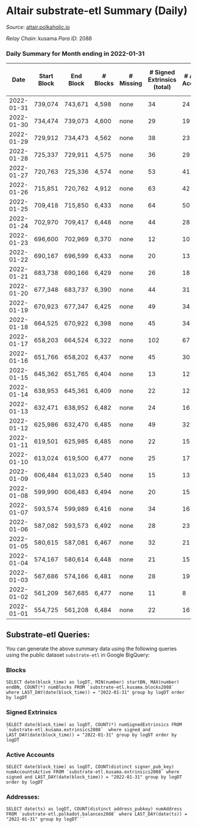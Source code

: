 # Altair substrate-etl Summary (Daily)

_Source_: [altair.polkaholic.io](https://altair.polkaholic.io)

*Relay Chain*: kusama
*Para ID*: 2088



### Daily Summary for Month ending in 2022-01-31


| Date | Start Block | End Block | # Blocks | # Missing | # Signed Extrinsics (total) | # Active Accounts | # Addresses with Balances | # Events | # Transfers | # XCM Transfers In | # XCM Transfers Out |
| ---- | ----------- | --------- | -------- | --------- | --------------------------- | ----------------- | ------------------------- | -------- | ----------- | ------------------ | ------------------- |
| 2022-01-31 | 739,074 | 743,671 | 4,598 | none  | 34 | 24 | 20,704 | 9,414 | 14 ($7,924,392.73) |   |   |
| 2022-01-30 | 734,474 | 739,073 | 4,600 | none  | 29 | 19 |  | 9,344 | 5 ($433.12) |   |   |
| 2022-01-29 | 729,912 | 734,473 | 4,562 | none  | 38 | 23 | 20,690 | 9,354 | 10 ($1,941.83) |   |   |
| 2022-01-28 | 725,337 | 729,911 | 4,575 | none  | 36 | 29 | 20,680 | 9,327 | 6 ($4,094.80) |   |   |
| 2022-01-27 | 720,763 | 725,336 | 4,574 | none  | 53 | 41 | 20,674 | 9,531 | 20 ($10,820.99) |   |   |
| 2022-01-26 | 715,851 | 720,762 | 4,912 | none  | 63 | 42 | 20,654 | 10,279 | 24 ($248,631.57) |   |   |
| 2022-01-25 | 709,418 | 715,850 | 6,433 | none  | 64 | 50 | 20,631 | 13,234 | 15 ($13,611.84) |   |   |
| 2022-01-24 | 702,970 | 709,417 | 6,448 | none  | 44 | 28 | 20,616 | 13,149 | 8 ($1,498.92) |   |   |
| 2022-01-23 | 696,600 | 702,969 | 6,370 | none  | 12 | 10 | 20,608 | 12,857 | 7 ($485.77) |   |   |
| 2022-01-22 | 690,167 | 696,599 | 6,433 | none  | 20 | 13 | 20,601 | 12,987 | 5 ($229.08) |   |   |
| 2022-01-21 | 683,738 | 690,166 | 6,429 | none  | 26 | 18 | 20,596 | 12,997 | 5 ($831.43) |   |   |
| 2022-01-20 | 677,348 | 683,737 | 6,390 | none  | 44 | 31 | 20,591 | 13,217 | 27 ($5,399.43) |   |   |
| 2022-01-19 | 670,923 | 677,347 | 6,425 | none  | 49 | 34 | 20,565 | 13,092 | 8 ($1,117.05) |   |   |
| 2022-01-18 | 664,525 | 670,922 | 6,398 | none  | 45 | 34 | 20,558 | 13,045 | 10 ($1,517.18) |   |   |
| 2022-01-17 | 658,203 | 664,524 | 6,322 | none  | 102 | 67 | 20,548 | 13,112 | 14 ($2,008.83) |   |   |
| 2022-01-16 | 651,766 | 658,202 | 6,437 | none  | 45 | 30 | 20,534 | 13,237 | 20 ($3,807.34) |   |   |
| 2022-01-15 | 645,362 | 651,765 | 6,404 | none  | 13 | 12 | 20,514 | 13,032 | 16 ($2,698.00) |   |   |
| 2022-01-14 | 638,953 | 645,361 | 6,409 | none  | 22 | 12 | 20,498 | 12,998 | 10 ($821.96) |   |   |
| 2022-01-13 | 632,471 | 638,952 | 6,482 | none  | 24 | 16 | 20,488 | 13,205 | 15 ($1,194.89) |   |   |
| 2022-01-12 | 625,986 | 632,470 | 6,485 | none  | 49 | 32 | 20,473 | 13,550 | 39 ($5,317.21) |   |   |
| 2022-01-11 | 619,501 | 625,985 | 6,485 | none  | 22 | 15 | 20,435 | 13,392 | 32 ($21,206.40) |   |   |
| 2022-01-10 | 613,024 | 619,500 | 6,477 | none  | 25 | 17 | 20,403 | 13,242 | 19 ($4,574.82) |   |   |
| 2022-01-09 | 606,484 | 613,023 | 6,540 | none  | 15 | 13 | 20,385 | 13,328 | 18 ($1,503.63) |   |   |
| 2022-01-08 | 599,990 | 606,483 | 6,494 | none  | 20 | 15 | 20,367 | 13,231 | 16 ($1,574.31) |   |   |
| 2022-01-07 | 593,574 | 599,989 | 6,416 | none  | 34 | 16 | 20,351 | 13,181 | 22 ($2,956.27) |   |   |
| 2022-01-06 | 587,082 | 593,573 | 6,492 | none  | 28 | 23 | 20,329 | 13,213 | 13 ($4,860.78) |   |   |
| 2022-01-05 | 580,615 | 587,081 | 6,467 | none  | 32 | 21 | 20,318 | 13,145 | 10 ($1,434.98) |   |   |
| 2022-01-04 | 574,167 | 580,614 | 6,448 | none  | 21 | 15 | 20,309 | 13,414 | 41 ($5,182.00) |   |   |
| 2022-01-03 | 567,686 | 574,166 | 6,481 | none  | 28 | 19 | 20,269 | 13,216 | 15 ($2,179.21) |   |   |
| 2022-01-02 | 561,209 | 567,685 | 6,477 | none  | 11 | 8 | 20,254 | 13,148 | 14 ($1,666.84) |   |   |
| 2022-01-01 | 554,725 | 561,208 | 6,484 | none  | 22 | 16 | 20,240 | 13,208 | 15 ($8,717.99) |   |   |

## Substrate-etl Queries:
You can generate the above summary data using the following queries using the public dataset `substrate-etl` in Google BigQuery:


### Blocks
```
SELECT date(block_time) as logDT, MIN(number) startBN, MAX(number) endBN, COUNT(*) numBlocks FROM `substrate-etl.kusama.blocks2088`  where LAST_DAY(date(block_time)) = "2022-01-31" group by logDT order by logDT
```


### Signed Extrinsics
```
SELECT date(block_time) as logDT, COUNT(*) numSignedExtrinsics FROM `substrate-etl.kusama.extrinsics2088`  where signed and LAST_DAY(date(block_time)) = "2022-01-31" group by logDT order by logDT
```


### Active Accounts
```
SELECT date(block_time) as logDT, COUNT(distinct signer_pub_key) numAccountsActive FROM `substrate-etl.kusama.extrinsics2088` where signed and LAST_DAY(date(block_time)) = "2022-01-31" group by logDT order by logDT
```


### Addresses:
```
SELECT date(ts) as logDT, COUNT(distinct address_pubkey) numAddress FROM `substrate-etl.polkadot.balances2088` where LAST_DAY(date(ts)) = "2022-01-31" group by logDT```

